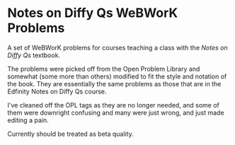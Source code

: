 # Notes on Diffy Qs WeBWorK Problems

A set of WeBWorK problems for courses teaching a class with
the *Notes on Diffy Qs* textbook.

The problems were picked off from the Open Problem Library and somewhat (some
more than others) modified to fit the style and notation of the book.
They are essentially the same problems as those that are in the Edfinity
Notes on Diffy Qs course.

I've cleaned off the OPL tags as they are no longer needed, and some of them
were downright confusing and many were just wrong, and just made editing a
pain.

Currently should be treated as beta quality.

